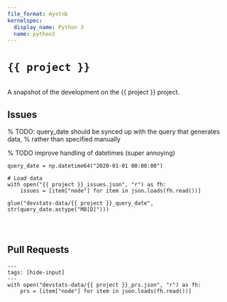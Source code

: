 ```yaml
---
file_format: mystnb
kernelspec:
  display_name: Python 3
  name: python3
---
```


# `{{ project }}`

```{include} preamble.md

```

A snapshot of the development on the {{ project }} project.

## Issues

% TODO: query_date should be synced up with the query that generates data,
% rather than specified manually

% TODO improve handling of datetimes (super annoying)

```{code-cell}
query_date = np.datetime64("2020-01-01 00:00:00")

# Load data
with open("{{ project }}_issues.json", "r") as fh:
    issues = [item["node"] for item in json.loads(fh.read())]

glue("devstats-data/{{ project }}_query_date", str(query_date.astype("M8[D]")))
```

```{include} new_issues.md

```

```{include} issue_time_to_response.md

```

```{include} issue_first_responders.md

```

## Pull Requests

```{code-cell}
---
tags: [hide-input]
---
with open("devstats-data/{{ project }}_prs.json", "r") as fh:
    prs = [item["node"] for item in json.loads(fh.read())]
```

```{include} prs_filter.md

```

```{include} prs_merged_over_time.md

```

```{include} prs_lifetime.md

```

```{include} prs_mergeability.md

```

```{include} prs_participants.md

```

```{include} prs_contributor_origin.md

```

```{include} prs_pony_factor.md

```
